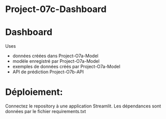 # Project-07c-Dashboard

# Dashboard
Uses 
- données créées dans Project-O7a-Model
- modèle enregistré par Project-O7a-Model
- exemples de données créés par Project-O7a-Model
- API de prédiction Project-O7b-API

# Déploiement:
Connectez le repository à une application Streamlit. Les dépendances sont données par le fichier requirements.txt

